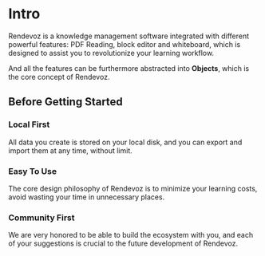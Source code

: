 # Intro

Rendevoz is a knowledge management software integrated with different powerful features: PDF Reading, block editor and whiteboard, which is designed to assist you to revolutionize your learning workflow.

And all the features can be furthermore abstracted into **Objects**, which is the core concept of Rendevoz.

## Before Getting Started

### Local First
All data you create is stored on your local disk, and you can export and import them at any time, without limit.

### Easy To Use
The core design philosophy of Rendevoz is to minimize your learning costs, avoid wasting your time in unnecessary places.

### Community First
We are very honored to be able to build the ecosystem with you, and each of your suggestions is crucial to the future development of Rendevoz.